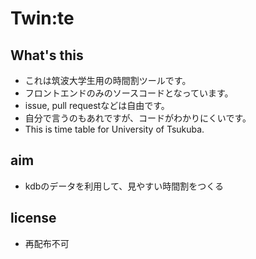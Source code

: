 # Twin:te

## What's this

- これは筑波大学生用の時間割ツールです。
- フロントエンドのみのソースコードとなっています。
- issue, pull requestなどは自由です。
- 自分で言うのもあれですが、コードがわかりにくいです。
- This is time table for University of Tsukuba.

## aim

- kdbのデータを利用して、見やすい時間割をつくる

## license

- 再配布不可